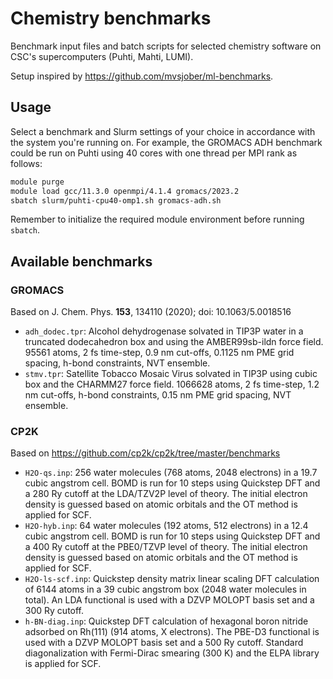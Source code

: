 # Chemistry benchmarks

Benchmark input files and batch scripts for selected chemistry
software on CSC's supercomputers (Puhti, Mahti, LUMI).

Setup inspired by <https://github.com/mvsjober/ml-benchmarks>.

## Usage

Select a benchmark and Slurm settings of your choice in accordance
with the system you're running on. For example, the GROMACS ADH
benchmark could be run on Puhti using 40 cores with one thread
per MPI rank as follows:

```bash
module purge
module load gcc/11.3.0 openmpi/4.1.4 gromacs/2023.2
sbatch slurm/puhti-cpu40-omp1.sh gromacs-adh.sh
```

Remember to initialize the required module environment before
running `sbatch`.

## Available benchmarks

### GROMACS

Based on J. Chem. Phys. **153**, 134110 (2020); doi: 10.1063/5.0018516

* `adh_dodec.tpr`: Alcohol dehydrogenase solvated in TIP3P water
  in a truncated dodecahedron box and using the AMBER99sb-ildn
  force field. 95561 atoms, 2 fs time-step, 0.9 nm cut-offs,
  0.1125 nm PME grid spacing, h-bond constraints, NVT ensemble.
* `stmv.tpr`: Satellite Tobacco Mosaic Virus solvated in TIP3P
  using cubic box and the CHARMM27 force field. 1066628 atoms,
  2 fs time-step, 1.2 nm cut-offs, h-bond constraints, 0.15 nm
  PME grid spacing, NVT ensemble.

### CP2K

Based on <https://github.com/cp2k/cp2k/tree/master/benchmarks>

* `H2O-qs.inp`: 256 water molecules (768 atoms, 2048 electrons) in
  a 19.7 cubic angstrom cell. BOMD is run for 10 steps using
  Quickstep DFT and a 280 Ry cutoff at the LDA/TZV2P level of
  theory. The initial electron density is guessed based on atomic
  orbitals and the OT method is applied for SCF.
* `H2O-hyb.inp`: 64 water molecules (192 atoms, 512 electrons) in
  a 12.4 cubic angstrom cell. BOMD is run for 10 steps using
  Quickstep DFT and a 400 Ry cutoff at the PBE0/TZVP level of
  theory. The initial electron density is guessed based on atomic
  orbitals and the OT method is applied for SCF.
* `H2O-ls-scf.inp`: Quickstep density matrix linear scaling DFT
  calculation of 6144 atoms in a 39 cubic angstrom box (2048 water
  molecules in total). An LDA functional is used with a DZVP MOLOPT
  basis set and a 300 Ry cutoff.
* `h-BN-diag.inp`: Quickstep DFT calculation of hexagonal boron
  nitride adsorbed on Rh(111) (914 atoms, X electrons). The PBE-D3
  functional is used with a DZVP MOLOPT basis set and a 500 Ry cutoff.
  Standard diagonalization with Fermi-Dirac smearing (300 K) and the
  ELPA library is applied for SCF.
